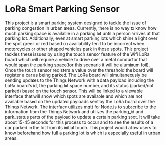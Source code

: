 # LoRa Smart Parking Sensor
  This project is a smart parking system designed to tackle the issue of parking congestion in
 urban areas. Currently, there is no way to know how much parking space is available in a
 parking lot until a person arrives at that parking lot. Additionally, even at smart parking lots which
 shine a light over the spot green or red based on availability tend to be incorrect when
 motorcycles or other shaped vehicles park in those spots. This project tackles these issues by
 using the touch sensor feature of the Wifi LoRa board which will require a vehicle to drive over a
 metal conductor that would span the parking space(for this scenario it will be aluminum foil).
 Once the touch sensor registers a value over the threshold the board will register a car as being
 parked. The LoRa board will simultaneously be sending updates to the Things Network with a
 data payload including the LoRa board's id, the parking lot space number, and its status
 (parked/not parked) based on the touch sensor. This will be linked to a viewable interface that
 will show which spots are available and which are not available based on the updated payloads
 sent by the LoRa board over the Things Network. The interface utilizes mqtt for Node.js to
 subscribe to the information from the Things Network and utilizes the parking_id and
 park_status parts of the payload to update a certain parking spot. It will take about 15-45
 seconds for this process to occur and to see the results of a car parked in the lot from its initial
 touch. This project would allow users to know beforehand how full a parking lot is which is
 especially useful in urban areas. 

 
